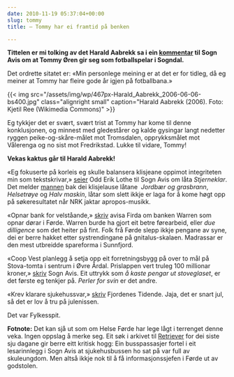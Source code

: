 ```yaml
---
date: 2010-11-19 05:37:04+00:00
slug: tommy
title: – Tommy har ei framtid på benken

---
```


**Tittelen er mi tolking av det Harald Aabrekk sa i ein [kommentar](http://www.sognavis.no/lokal_sport/article5387034.ece) til Sogn Avis om at Tommy Øren gir seg som fotballspelar i Sogndal.**

Det ordrette sitatet er: «Min personlege meining er at det er for tidleg, då eg meiner at Tommy har fleire gode år igjen på fotballbana.»

<!--more-->

{{< img src="/assets/img/wp/467px-Harald_Aabrekk_2006-06-06-bs400.jpg" class="alignright small" caption="Harald Aabrekk (2006). Foto: Kjetil Ree (Wikimedia Commons)" >}}

Eg tykkjer det er svært, svært trist at Tommy har kome til denne konklusjonen, og minnest med gledestårer og kalde gysingar langt nedetter ryggen peike-og-skåre-målet mot Tromsdalen, opprykksmålet mot Vålerenga og no sist mot Fredrikstad. Lukke til vidare, Tommy!

**Vekas kaktus går til Harald Aabrekk!**

«Eg fokuserte på korleis eg skulle balansera klisjeane oppimot integriteten min som tekstskrivar,» [seier](http://www.sognavis.no/lokale_nyhende/article5384878.ece) Odd Erik Lothe til Sogn Avis om låta _Stjerneklar_. Det melder [mannen](http://no.wikipedia.org/wiki/Odd_Erik_Lothe) bak dei klisjelause låtane  _Jordbær og grasbrann_, _Helsetrøye_ og _Halv maskin_, låtar som slett ikkje er laga for å kome høgt opp på søkeresultatet når NRK jaktar apropos-musikk.

«Opnar bank for velståande,» [skriv](http://www.firda.no/nyhende/naringsliv/article5386001.ece) avisa Firda om banken Warren som opnar dørar i Førde. Warren burde ha gjort eit betre førearbeid, eller _due dilligence_ som det heiter på fint. Folk frå Førde slepp ikkje pengane av syne, dei er berre hakket etter systrendingane på gnitalus-skalaen. Madrassar er den mest utbreidde spareforma i Sunnfjord.

«Coop Vest planlegg å setja opp eit forretningsbygg på over to mål på Stova-tomta i sentrum i Øvre Årdal. Prislappen vert truleg 100 millionar kroner,» [skriv](http://www.sognavis.no/lokale_nyhende/article5386865.ece) Sogn Avis. Eit uttrykk som _å kaste pengar ut stoveglaset_, er det første eg tenkjer på. _Perler for svin_ er det andre.

«Krev klarare sjukehussvar,» [skriv](http://www.fjt.no/nyheter/article282932.ece) Fjordenes Tidende. Jaja, det er snart jul, så det er lov å tru på julenissen.

Det var Fylkesspit.

**Fotnote:** Det kan sjå ut som om Helse Førde har lege lågt i terrenget denne veka. Ingen oppslag å merke seg. Eit søk i arkivet til [Retriever](https://web.retriever-info.com/) for dei siste sju dagane gir berre eitt kritisk hogg: Ein busspassasjer fortel i eit lesarinnlegg i Sogn Avis at sjukehusbussen ho sat på var full av skuleungdom. Men altså ikkje nok til å få informasjonssjefen i Førde ut av godstolen.
